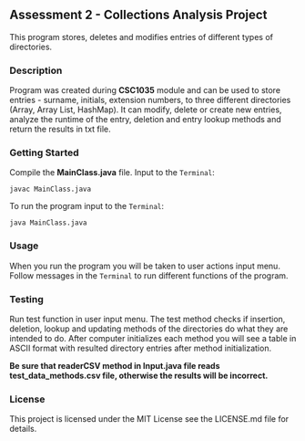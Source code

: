 ## Assessment 2 - Collections Analysis Project
This program stores, deletes and modifies entries of different types of 
directories.
### Description
Program was created during **CSC1035** module and can be used to store
entries - surname, initials, extension numbers, to three different directories
(Array, Array List, HashMap). It can modify, delete or create new entries, 
analyze the runtime of the entry, deletion and entry lookup methods and return 
the results in txt file.

### Getting Started
Compile the **MainClass.java** file. Input to the ````Terminal````:
````
javac MainClass.java
````
To run the program input to the ````Terminal````:
````
java MainClass.java
````
### Usage
When you run the program you will be taken to user actions input menu. 
Follow messages in the ````Terminal````  to run different functions of
the program.
### Testing
Run test function in user input menu. The test method checks if insertion,
deletion, lookup and updating methods of the directories do what they
are intended to do. After computer initializes each method you will see
a table in ASCII format with resulted directory entries after method
initialization.

**Be sure that readerCSV method in Input.java file reads test_data_methods.csv
file, otherwise the results will be incorrect.**
### License
This project is licensed under the MIT License see the LICENSE.md file 
for details.